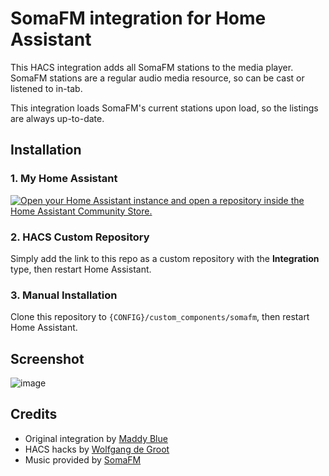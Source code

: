 # SomaFM integration for Home Assistant
This HACS integration adds all SomaFM stations to the media player.\
SomaFM stations are a regular audio media resource, so can be cast or listened to in-tab.

This integration loads SomaFM's current stations upon load, so the listings are always up-to-date.

## Installation
### 1. My Home Assistant
[![Open your Home Assistant instance and open a repository inside the Home Assistant Community Store.](https://my.home-assistant.io/badges/hacs_repository.svg)](https://my.home-assistant.io/redirect/hacs_repository/?repository=https%3A%2F%2Fgithub.com%2Fmaddyblue%2Fhass-somafm&category=Integration&owner=maddyblue)
### 2. HACS Custom Repository
Simply add the link to this repo as a custom repository with the **Integration** type, then restart Home Assistant.
### 3. Manual Installation
Clone this repository to `{CONFIG}/custom_components/somafm`, then restart Home Assistant.

## Screenshot
![image](https://github.com/maddyblue/hass-somafm/assets/41181/6b496e00-97f4-477a-9009-7353584ad88d)

## Credits
* Original integration by [Maddy Blue](https://github.com/maddyblue/)
* HACS hacks by [Wolfgang de Groot](https://github.com/wolfgangs-code/)
* Music provided by [SomaFM](https://somafm.com)

